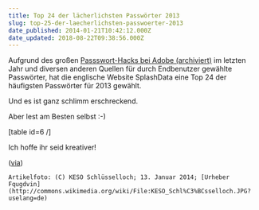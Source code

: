 ```yaml
---
title: Top 24 der lächerlichsten Passwörter 2013
slug: top-25-der-laecherlichsten-passwoerter-2013
date_published: 2014-01-21T10:42:12.000Z
date_updated: 2018-08-22T09:38:56.000Z
---
```


Aufgrund des großen [Passswort-Hacks bei Adobe (archiviert)](http://web.archive.org/web/20131205065031/http://www.chip.de/news/Adobe-gehackt-Gestohlene-Passwoerter-entschluesselt_64687665.html) im letzten Jahr und diversen anderen Quellen für durch Endbenutzer gewählte Passwörter, hat die englische Website SplashData eine Top 24 der häufigsten Passwörter für 2013 gewählt. 

Und es ist ganz schlimm erschreckend.

Aber lest am Besten selbst :-)

[table id=6 /]

Ich hoffe ihr seid kreativer!

([via](http://splashdata.blogspot.de/2014/01/worst-passwords-of-2013-our-annual-list.html))

`Artikelfoto: (C) KESO Schlüsselloch; 13. Januar 2014; [Urheber Fqugdvin](http://commons.wikimedia.org/wiki/File:KESO_Schl%C3%BCsselloch.JPG?uselang=de)`
